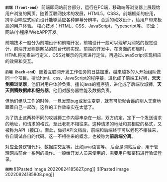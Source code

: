 __`前端（front-end）`__
前端即网站前台部分，运行在PC端，移动端等浏览器上展现给用户浏览的网页。随着互联网技术的发展，HTML5，CSS3，前端框架的应用，跨平台响应式网页设计能够适应各种屏幕分辨率，合适的动效设计，给用户带来极高的用户体验。
核心技术：HTML、CSS、JavaScript，Typescript等。
职业：网站/小程序/WebAPP开发。

前端技术一般分为前端设计和前端开发，前端设计一般可以理解为网站的视觉设计，前端开发则是网站的前台代码实现。前端的开发中，在页面的布局时， HTML将元素进行定义，CSS对展示的元素进行定位，再通过JavaScript实现相应的效果和交互。

__`后端（back-end）`__
随着互联网开发工作任务的日益加重，越来越多的人开始组队做同一个项目。擅长html、css、JavaScript的程序猿，进化成了前端工程狮，**天天倒腾浏览器**，他们对用户体验负责。擅长java的程序猿，进化成了后端攻城狮，**天天倒腾数据库和服务器**，他们对服务器性能及数据负责。

但他们组队工作的时候，一旦发现bug或发生变更，就有可能就会逼的别人无奈地跟着自己一起改。这样的工作效率实在太低了。

为了防止这两种不同的攻城狮工作内容串杂在一起，双方约定，定下一个发送请求的地址，和请求的格式，至此老死不相往来。这种请求的地址和其相应的格式，又被称为API（接口）。至此，做好API文档后，前端和后端终于可以老死不相往来，各自调试各自的代码。这一不相往来的概念，也被称为**前后端分离**。

对应业务逻辑代码、数据库交互等。比如java语言等。
后台是网站后台，用于管理网站前台一系列的操作。一般给开发人员来使用的，需要用户和密码进行验证登录。

__`架构`__
![[Pasted image 20220824185627.png]]
![[Pasted image 20220824185808.png]]